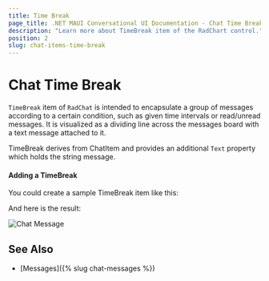 ```yaml
---
title: Time Break
page_title: .NET MAUI Conversational UI Documentation - Chat Time Break
description: "Learn more about TimeBreak item of the RadChart control."
position: 2
slug: chat-items-time-break
---
```


# Chat Time Break 

`TimeBreak` item of `RadChat` is intended to encapsulate a group of messages according to a certain condition, such as given time intervals or read/unread messages. It is visualized as a dividing line across the messages board with a text message attached to it. 

TimeBreak derives from ChatItem and provides an additional `Text` property which holds the string message.

#### Adding a TimeBreak

You could create a sample TimeBreak item like this:

<snippet id='chat-chatitems-timebreak' />

And here is the result:

![Chat Message](images/)

## See Also

- [Messages]({% slug chat-messages %})
